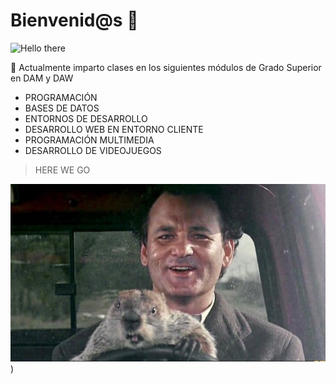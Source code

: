 # Bienvenid@s 👋

![Hello there](https://encrypted-tbn0.gstatic.com/images?q=tbn:ANd9GcTZK_DQ-b6-YlqyrGzxdZQNVwo_GlM65NMqwg&usqp=CAU)

🔭 Actualmente imparto clases en los siguientes módulos de Grado Superior en DAM y DAW

* PROGRAMACIÓN
* BASES DE DATOS
* ENTORNOS DE DESARROLLO
* DESARROLLO WEB EN ENTORNO CLIENTE
* PROGRAMACIÓN MULTIMEDIA
* DESARROLLO DE VIDEOJUEGOS

> HERE WE GO

![HERE WE GO](https://github.com/crufiangel/crufiangel/blob/main/assets/here%20we%20go.jpg))


<!--
**crufiangel/crufiangel** is a ✨ _special_ ✨ repository because its `README.md` (this file) appears on your GitHub profile.

Here are some ideas to get you started:

- 🔭 I’m currently working on ...
- 🌱 I’m currently learning ...
- 👯 I’m looking to collaborate on ...
- 🤔 I’m looking for help with ...
- 💬 Ask me about ...
- 📫 How to reach me: ...
- 😄 Pronouns: ...
- ⚡ Fun fact: ...
-->
